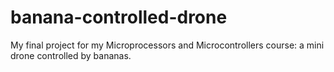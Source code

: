 # banana-controlled-drone
My final project for my Microprocessors and Microcontrollers course: a mini drone controlled by bananas.
